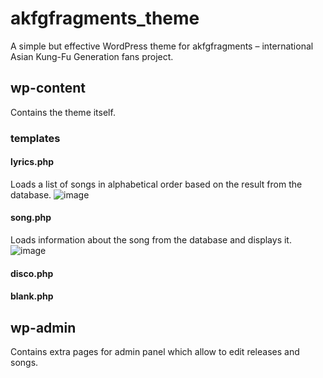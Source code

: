 # akfgfragments_theme

A simple but effective WordPress theme for akfgfragments – international Asian Kung-Fu Generation fans project.

## wp-content

Contains the theme itself.

### templates

#### lyrics.php

Loads a list of songs in alphabetical order based on the result from the database.
![image](https://user-images.githubusercontent.com/48593815/169022363-1eb09610-1bb8-412f-9203-0e2744d74d48.png)

#### song.php

Loads information about the song from the database and displays it.
![image](https://user-images.githubusercontent.com/48593815/169024184-8857adb6-8b03-413e-a03c-34068d9a6b9a.png)

#### disco.php

#### blank.php

## wp-admin

Contains extra pages for admin panel which allow to edit releases and songs.
